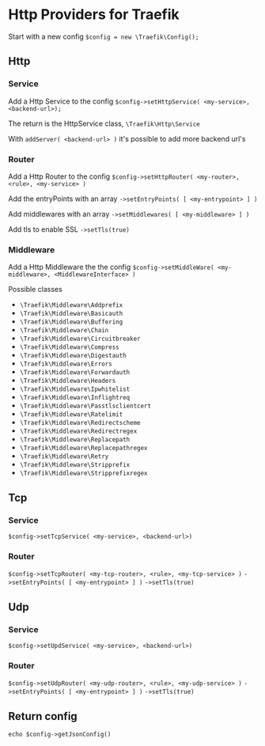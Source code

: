# Http Providers for Traefik

Start with a new config
`$config = new \Traefik\Config();`


## Http

### Service

Add a Http Service to the config
`$config->setHttpService( <my-service>, <backend-url>);`

The return is the HttpService class,
`\Traefik\Http\Service`

With `addServer( <backend-url> )` it's possible to add more backend url's


### Router

Add a Http Router to the config
`$config->setHttpRouter( <my-router>, <rule>, <my-service> )`

Add the entryPoints with an array
`->setEntryPoints( [ <my-entrypoint> ] )`

Add middlewares with an array
`->setMiddlewares( [ <my-middleware> ] )`

Add tls to enable SSL
`->setTls(true)`


### Middleware

Add a Http Middleware the the config
`$config->setMiddleWare( <my-middleware>, <MiddlewareInterface> )`

Possible classes 

- `\Traefik\Middleware\Addprefix`
- `\Traefik\Middleware\Basicauth`
- `\Traefik\Middleware\Buffering`
- `\Traefik\Middleware\Chain`
- `\Traefik\Middleware\Circuitbreaker`
- `\Traefik\Middleware\Compress`
- `\Traefik\Middleware\Digestauth`
- `\Traefik\Middleware\Errors`
- `\Traefik\Middleware\Forwardauth`
- `\Traefik\Middleware\Headers`
- `\Traefik\Middleware\Ipwhitelist`
- `\Traefik\Middleware\Inflightreq`
- `\Traefik\Middleware\Passtlsclientcert`
- `\Traefik\Middleware\Ratelimit`
- `\Traefik\Middleware\Redirectscheme`
- `\Traefik\Middleware\Redirectregex`
- `\Traefik\Middleware\Replacepath`
- `\Traefik\Middleware\Replacepathregex`
- `\Traefik\Middleware\Retry`
- `\Traefik\Middleware\Stripprefix`
- `\Traefik\Middleware\Stripprefixregex`

## Tcp

### Service

`$config->setTcpService( <my-service>, <backend-url>)`

### Router

`$config->setTcpRouter( <my-tcp-router>, <rule>, <my-tcp-service> )`
`->setEntryPoints( [ <my-entrypoint> ] )`
`->setTls(true)`

## Udp

### Service

`$config->setUpdService( <my-service>, <backend-url>)`

### Router

`$config->setUdpRouter( <my-udp-router>, <rule>, <my-udp-service> )`
`->setEntryPoints( [ <my-entrypoint> ] )`
`->setTls(true)`

## Return config

`echo $config->getJsonConfig()`
